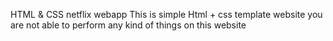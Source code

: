 HTML & CSS netflix webapp
This is simple Html + css template website you are not able to perform any kind of things on this website

